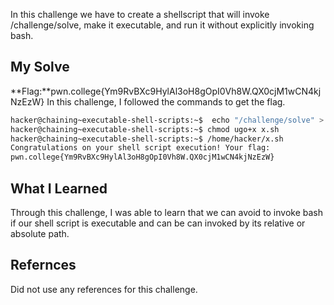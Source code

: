 In this challenge we have to create a shellscript that will invoke /challenge/solve, make it executable, and run it without explicitly invoking bash.
## My Solve

**Flag:**pwn.college{Ym9RvBXc9HylAl3oH8gOpI0Vh8W.QX0cjM1wCN4kjNzEzW}
In this challenge, I followed the commands to get the flag.
```bash
hacker@chaining~executable-shell-scripts:~$  echo "/challenge/solve" > x.sh
hacker@chaining~executable-shell-scripts:~$ chmod ugo+x x.sh
hacker@chaining~executable-shell-scripts:~$ /home/hacker/x.sh
Congratulations on your shell script execution! Your flag:
pwn.college{Ym9RvBXc9HylAl3oH8gOpI0Vh8W.QX0cjM1wCN4kjNzEzW}
```

## What I Learned
Through this challenge, I was able to learn that we can avoid to invoke bash if our shell script is executable and can be can invoked by its relative or absolute path.

## Refernces
Did not use any references for this challenge.
